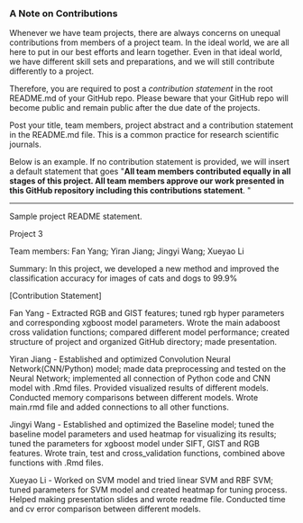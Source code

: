 ### A Note on Contributions

Whenever we have team projects, there are always concerns on unequal contributions from members of a project team. In the ideal world, we are all here to put in our best efforts and learn together. Even in that ideal world, we have different skill sets and preparations, and we will still contribute differently to a project. 

Therefore, you are required to post a *contribution statement* in the root README.md of your GitHub repo. Please beware that your GitHub repo will become public and remain public after the due date of the projects. 

Post your title, team members, project abstract and a contribution statement in the README.md file.  This is a common practice for research scientific journals. 

Below is an example. If no contribution statement is provided, we will insert a default statement that goes "**All team members contributed equally in all stages of this project. All team members approve our work presented in this GitHub repository including this contributions statement**. "

---
Sample project README statement.

Project 3

Team members: Fan Yang; Yiran Jiang; Jingyi Wang; Xueyao Li

Summary: In this project, we developed a new method and improved the classification accuracy for images of cats and dogs to 99.9%

[Contribution Statement] 

Fan Yang - Extracted RGB and GIST features; tuned rgb hyper parameters and corresponding xgboost model parameters. Wrote the main adaboost cross validation functions; compared different model performance; created structure of project and organized GitHub directory; made presentation.

Yiran Jiang - Established and optimized Convolution Neural Network(CNN/Python) model; made data preprocessing and tested on the Neural Network; implemented all connection of Python code and CNN model with .Rmd files. Provided visualized results of different models. Conducted memory comparisons between different models. Wrote main.rmd file and added connections to all other functions.

Jingyi Wang - Established and optimized the Baseline model; tuned the baseline model parameters and used heatmap for visualizing its results; tuned the parameters for xgboost model under SIFT, GIST and RGB features. Wrote train, test and cross_validation functions, combined above functions with .Rmd files.

Xueyao Li - Worked on SVM model and tried linear SVM and RBF SVM; tuned parameters for SVM model and created heatmap for tuning process. Helped making presentation slides and wrote readme file. Conducted time and cv error comparison between different models.
